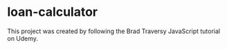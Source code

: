 # loan-calculator
This project was created by following the Brad Traversy JavaScript tutorial on Udemy.
